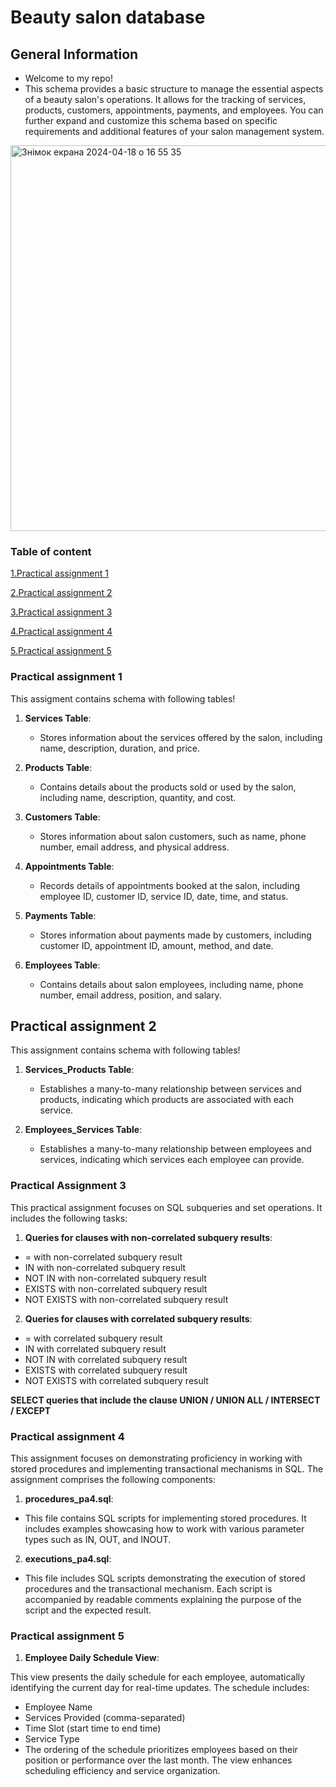 # Beauty salon database


## General Information
- Welcome to my repo!
- This schema provides a basic structure to manage the essential aspects of a beauty salon's operations. It allows for the tracking of services, products, customers, appointments, payments, and employees. You can further expand and customize this schema based on specific requirements and additional features of your salon management system.
<img width="617" alt="Знімок екрана 2024-04-18 о 16 55 35" src="https://github.com/Artur-Nanivskyi/Beauty-salon-database/assets/148461779/9a198dc6-c3da-426f-b7e8-de8a305828d5">

<a name="practical-assignment1"></a>

### Table of content
[1.Practical assignment 1](#practical-assignment1)

[2.Practical assignment 2](#practical-assignment2)

[3.Practical assignment 3](#practical-assignment3)

[4.Practical assignment 4](#practical-assignment4)

[5.Practical assignment 5](#practical-assignment5)


### Practical assignment 1 
This assigment contains schema with following tables!

1. **Services Table**:
   - Stores information about the services offered by the salon, including name, description, duration, and price.

2. **Products Table**:
   - Contains details about the products sold or used by the salon, including name, description, quantity, and cost.

3. **Customers Table**:
   - Stores information about salon customers, such as name, phone number, email address, and physical address.

4. **Appointments Table**:
   - Records details of appointments booked at the salon, including employee ID, customer ID, service ID, date, time, and status.

5. **Payments Table**:
   - Stores information about payments made by customers, including customer ID, appointment ID, amount, method, and date.

6. **Employees Table**:
   - Contains details about salon employees, including name, phone number, email address, position, and salary.

<a name="practical-assignment2"></a>
## Practical assignment 2
This assignment contains schema with following tables!

1. **Services_Products Table**:
   - Establishes a many-to-many relationship between services and products, indicating which products are associated with each service.

2. **Employees_Services Table**:
   - Establishes a many-to-many relationship between employees and services, indicating which services each employee can provide.
  

<a name="practical-assignment3"></a>
### Practical Assignment 3

This practical assignment focuses on SQL subqueries and set operations. It includes the following tasks:

1. **Queries for clauses with non-correlated subquery results**:
- = with non-correlated subquery result
- IN with non-correlated subquery result
- NOT IN with non-correlated subquery result
- EXISTS with non-correlated subquery result
- NOT EXISTS with non-correlated subquery result
2. **Queries for clauses with correlated subquery results**:
- = with correlated subquery result
- IN with correlated subquery result
- NOT IN with correlated subquery result
- EXISTS with correlated subquery result
- NOT EXISTS with correlated subquery result
  
**SELECT queries that include the clause UNION / UNION ALL / INTERSECT / EXCEPT**

<a name="practical-assignment4"></a>
### Practical assignment 4

This assignment focuses on demonstrating proficiency in working with stored procedures and implementing transactional mechanisms in SQL. The assignment comprises the following components:

1. **procedures_pa4.sql**:
- This file contains SQL scripts for implementing stored procedures. It includes examples showcasing how to work with various parameter types such as IN, OUT, and INOUT.
2. **executions_pa4.sql**:
- This file includes SQL scripts demonstrating the execution of stored procedures and the transactional mechanism. Each script is accompanied by readable comments explaining the purpose of the script and the expected result.

<a name="practical-assignment5"></a>
### Practical assignment 5


1. **Employee Daily Schedule View**:

This view presents the daily schedule for each employee, automatically identifying the current day for real-time updates. The schedule includes:

- Employee Name
- Services Provided (comma-separated)
- Time Slot (start time to end time)
- Service Type
- The ordering of the schedule prioritizes employees based on their position or performance over the last month. The view enhances scheduling efficiency and service organization.
